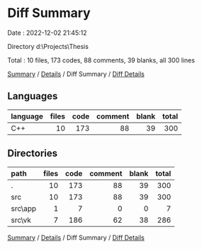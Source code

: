 # Diff Summary

Date : 2022-12-02 21:45:12

Directory d:\\Projects\\Thesis

Total : 10 files,  173 codes, 88 comments, 39 blanks, all 300 lines

[Summary](results.md) / [Details](details.md) / Diff Summary / [Diff Details](diff-details.md)

## Languages
| language | files | code | comment | blank | total |
| :--- | ---: | ---: | ---: | ---: | ---: |
| C++ | 10 | 173 | 88 | 39 | 300 |

## Directories
| path | files | code | comment | blank | total |
| :--- | ---: | ---: | ---: | ---: | ---: |
| . | 10 | 173 | 88 | 39 | 300 |
| src | 10 | 173 | 88 | 39 | 300 |
| src\\app | 1 | 7 | 0 | 0 | 7 |
| src\\vk | 7 | 186 | 62 | 38 | 286 |

[Summary](results.md) / [Details](details.md) / Diff Summary / [Diff Details](diff-details.md)